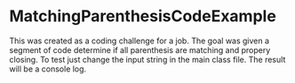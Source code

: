# MatchingParenthesisCodeExample

This was created as a coding challenge for a job. The goal was given a segment of code determine if all parenthesis are matching and propery closing.
To test just change the input string in the main class file. The result will be a console log.
